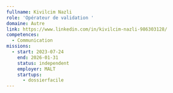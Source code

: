```yaml
---
fullname: Kivilcim Nazli
role: 'Opérateur de validation '
domaine: Autre
link: https://www.linkedin.com/in/kivilcim-nazli-986303128/
competences:
  - Communication
missions:
  - start: 2023-07-24
    end: 2026-01-31
    status: independent
    employer: MALT
    startups:
      - dossierfacile
---
```

